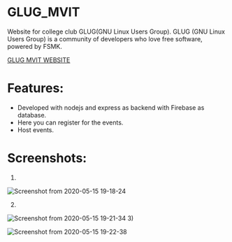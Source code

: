 # GLUG_MVIT
Website for college club GLUG(GNU Linux Users Group). GLUG (GNU Linux Users Group) is a community of developers who love free software, powered by FSMK.

[GLUG MVIT WEBSITE](https://glugmvit2.herokuapp.com/)

# Features:
- Developed with nodejs and express as backend with Firebase as database.
- Here you can register for the events.
- Host events.
# Screenshots:
1)
![Screenshot from 2020-05-15 19-18-24](https://user-images.githubusercontent.com/36452559/82057470-fe35c980-96e0-11ea-8681-2541b85e6f94.png)

2)

![Screenshot from 2020-05-15 19-21-34](https://user-images.githubusercontent.com/36452559/82057668-52d94480-96e1-11ea-9b76-ae86a5846310.png)
3)

![Screenshot from 2020-05-15 19-22-38](https://user-images.githubusercontent.com/36452559/82057773-79977b00-96e1-11ea-9bde-8e57f292168e.png)

